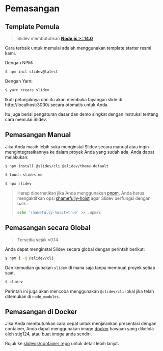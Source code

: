 # Pemasangan

## Template Pemula

> Slidev membutuhkan [**Node.js >=14.0**](https://nodejs.org/)

Cara terbaik untuk memulai adalah menggunakan template starter resmi kami.

Dengan NPM:

```bash
$ npm init slidev@latest
```

Dengan Yarn:

```bash
$ yarn create slidev
```

Ikuti petunjuknya dan itu akan membuka tayangan slide di http://localhost:3030/ secara otomatis untuk Anda.

Itu juga berisi pengaturan dasar dan demo singkat dengan instruksi tentang cara memulai Slidev.

## Pemasangan Manual

Jika Anda masih lebih suka menginstal Slidev secara manual atau ingin mengintegrasikannya ke dalam proyek Anda yang sudah ada, Anda dapat melakukan:

```bash
$ npm install @slidev/cli @slidev/theme-default
```
```bash
$ touch slides.md
```
```bash
$ npx slidev
```

> Harap diperhatikan jika Anda menggunakan [pnpm](https://pnpm.io), Anda harus mengaktifkan opsi [shamefully-hoist](https://pnpm.io/npmrc#shamefully-hoist) agar Slidev berfungsi dengan baik :
>
> ```bash
> echo 'shamefully-hoist=true' >> .npmrc
> ```

## Pemasangan secara Global

> Tersedia sejak v0.14

Anda dapat menginstal Slidev secara global dengan perintah berikut:

```bash
$ npm i -g @slidev/cli
```

Dan kemudian gunakan `slidev` di mana saja tanpa membuat proyek setiap saat.

```bash
$ slidev
```

Perintah ini juga akan mencoba menggunakan `@slidev/cli` lokal jika telah ditemukan di `node_modules`.

## Pemasangan di Docker

Jika Anda membutuhkan cara cepat untuk menjalankan presentasi dengan container, Anda dapat menggunakan image [docker](https://hub.docker.com/r/stig124/slidev) bawaan yang dikelola oleh [stig124](https://github.com/Stig124), atau buat *image* anda sendiri.

Rujuk ke [slidevjs/container repo](https://github.com/slidevjs/container) untuk detail lebih lanjut.
